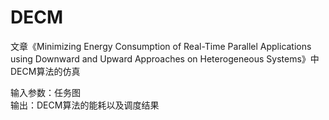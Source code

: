 # DECM

文章《Minimizing Energy Consumption of Real-Time Parallel Applications    
using Downward and Upward Approaches on Heterogeneous Systems》中DECM算法的仿真   
   
   
 输入参数：任务图   
 输出：DECM算法的能耗以及调度结果
